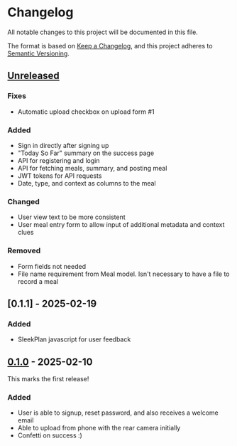 # Changelog

All notable changes to this project will be documented in this file.

The format is based on [Keep a Changelog](https://keepachangelog.com/en/1.1.0/),
and this project adheres to [Semantic Versioning](https://semver.org/spec/v2.0.0.html).

## [Unreleased]

### Fixes

* Automatic upload checkbox on upload form #1

### Added 

* Sign in directly after signing up
* "Today So Far" summary on the success page 
* API for registering and login
* API for fetching meals, summary, and posting meal
* JWT tokens for API requests
* Date, type, and context as columns to the meal

### Changed

* User view text to be more consistent
* User meal entry form to allow input of additional metadata and context clues

### Removed

* Form fields not needed
* File name requirement from Meal model. Isn't necessary to have a file to record a meal

## [0.1.1] - 2025-02-19

### Added

* SleekPlan javascript for user feedback

## [0.1.0] - 2025-02-10

This marks the first release!

### Added

* User is able to signup, reset password, and also receives a welcome email
* Able to upload from phone with the rear camera initially
* Confetti on success :)

[Unreleased]: https://github.com/cgsmith/calorie/compare/0.1.0...HEAD
[0.1.0]: https://github.com/cgsmith/calorie/releases/tag/0.1.0